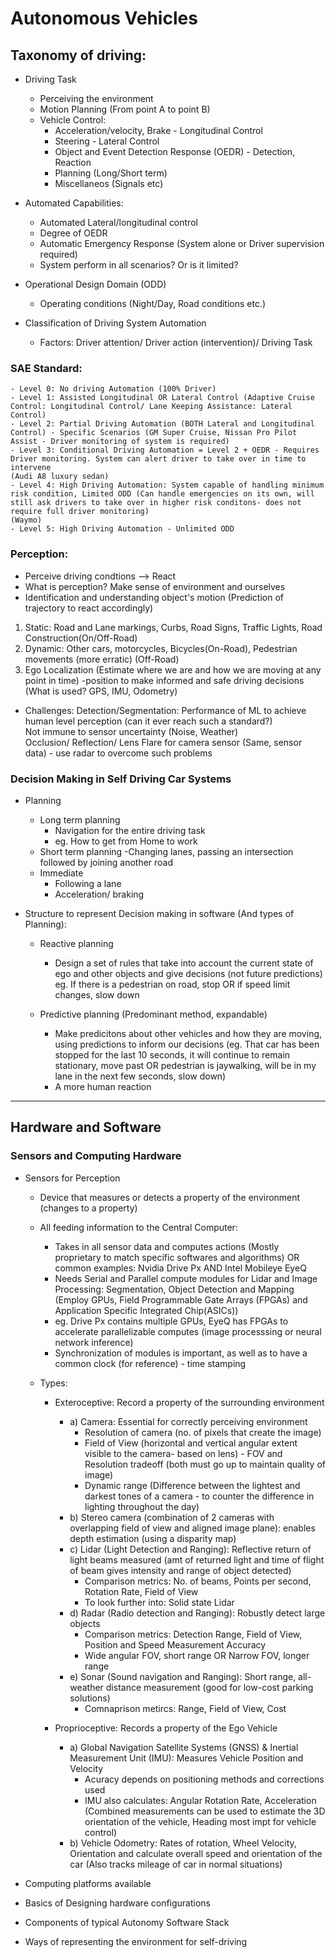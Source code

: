 # Autonomous Vehicles


## Taxonomy of driving:

- Driving Task  
    - Perceiving the environment  
    - Motion Planning (From point A to point B)  
    - Vehicle Control: 
        - Acceleration/velocity, Brake - Longitudinal Control  
        - Steering - Lateral Control  
        - Object and Event Detection Response (OEDR) - Detection, Reaction  
        - Planning (Long/Short term)  
        - Miscellaneos (Signals etc)  

- Automated Capabilities:  
    - Automated Lateral/longitudinal control  
    - Degree of OEDR  
    - Automatic Emergency Response (System alone or Driver supervision required)  
    - System perform in all scenarios? Or is it limited?  

- Operational Design Domain (ODD)  
    - Operating conditions (Night/Day, Road conditions etc.)  

- Classification of Driving System Automation   
    - Factors: Driver attention/ Driver action (intervention)/ Driving Task


### SAE Standard:
    - Level 0: No driving Automation (100% Driver)    
    - Level 1: Assisted Longitudinal OR Lateral Control (Adaptive Cruise Control: Longitudinal Control/ Lane Keeping Assistance: Lateral Control)    
    - Level 2: Partial Driving Automation (BOTH Lateral and Longitudinal Control) - Specific Scenarios (GM Super Cruise, Nissan Pro Pilot Assist - Driver monitoring of system is required)    
    - Level 3: Conditional Driving Automation = Level 2 + OEDR - Requires Driver monitoring. System can alert driver to take over in time to intervene  
    (Audi A8 luxury sedan)     
    - Level 4: High Driving Automation: System capable of handling minimum risk condition, Limited ODD (Can handle emergencies on its own, will still ask drivers to take over in higher risk conditons- does not require full driver monitoring)  
    (Waymo)  
    - Level 5: High Driving Automation - Unlimited ODD  


### Perception: 
- Perceive driving condtions --> React
- What is perception? Make sense of environment and ourselves
- Identification and understanding object's motion (Prediction of trajectory to react accordingly)

1) Static: Road and Lane markings, Curbs, Road Signs, Traffic Lights, Road Construction(On/Off-Road)
2) Dynamic: Other cars, motorcycles, Bicycles(On-Road), Pedestrian movements (more erratic) (Off-Road)
3) Ego Localization (Estimate where we are and how we are moving at any point in time) -position to make informed and safe driving decisions
(What is used? GPS, IMU, Odometry)

- Challenges:
Detection/Segmentation: Performance of ML to achieve human level perception (can it ever reach such a standard?)  
Not immune to sensor uncertainty (Noise, Weather)  
Occlusion/ Reflection/ Lens Flare for camera sensor (Same, sensor data) - use radar to overcome such problems

### Decision Making in Self Driving Car Systems
- Planning
    - Long term planning 
        - Navigation for the entire driving task
        - eg. How to get from Home to work
    - Short term planning 
        -Changing lanes, passing an intersection followed by joining another road
    - Immediate 
        - Following a lane
        - Acceleration/ braking

- Structure to represent Decision making in software (And types of Planning):
    - Reactive planning
        - Design a set of rules that take into account the current state of ego and other objects and give decisions (not future predictions) eg. If there is a pedestrian on road, stop OR if speed limit changes, slow down

    - Predictive planning (Predominant method, expandable)
        - Make predicitons about other vehicles and how they are moving, using predictions to inform our decisions (eg. That car has been stopped for the last 10 seconds, it will continue to remain stationary, move past OR pedestrian is jaywalking, will be in my lane in the next few seconds, slow down)
        - A more human reaction

--------------------------------------------------------------------------------
## Hardware and Software

### Sensors and Computing Hardware

- Sensors for Perception 
    - Device that measures or detects a property of the environment (changes to a property)

    - All feeding information to the Central Computer: 
        - Takes in all sensor data and computes actions (Mostly proprietary to match specific softwares and algorithms) OR common examples: Nvidia Drive Px AND Intel Mobileye EyeQ
        - Needs Serial and Parallel compute modules for Lidar and Image Processing: Segmentation, Object Detection and Mapping   
        (Employ GPUs, Field Programmable Gate Arrays (FPGAs) and Application Specific Integrated Chip(ASICs)) 
        - eg. Drive Px contains multiple GPUs, EyeQ has FPGAs to accelerate parallelizable computes (image processsing or neural network inference)
        - Synchronization of modules is important, as well as to have a common clock (for reference) - time stamping

    - Types: 
        - Exteroceptive: Record a property of the surrounding environment
            - a) Camera: Essential for correctly perceiving environment      
                - Resolution of camera (no. of pixels that create the image)
                - Field of View (horizontal and vertical angular extent visible to the camera- based on lens) - FOV and Resolution tradeoff (both must go up to maintain quality of image)
                - Dynamic range (Difference between the lightest and darkest tones of a camera - to counter the difference in lighting throughout the day)
            - b) Stereo camera (combination of 2 cameras with overlapping field of view and aligned image plane): enables depth estimation (using a disparity map)
            - c) Lidar (Light Detection and Ranging): Reflective return of light beams measured (amt of returned light and time of flight of beam gives intensity and range of object detected)
                - Comparison metrics: No. of beams, Points per second, Rotation Rate, Field of View
                - To look further into: Solid state Lidar
            - d) Radar (Radio detection and Ranging): Robustly detect large objects
                - Comparison metrics: Detection Range, Field of View, Position and Speed Measurement Accuracy
                - Wide angular FOV, short range OR Narrow FOV, longer range
            - e) Sonar (Sound navigation and Ranging): Short range, all-weather distance measurement (good for low-cost parking solutions)
                - Comnaprison metircs: Range, Field of View, Cost

        - Proprioceptive: Records a property of the Ego Vehicle
            - a) Global Navigation Satellite Systems (GNSS) & Inertial Measurement Unit (IMU): Measures Vehicle Position and Velocity
                - Acuracy depends on positioning methods and corrections used
                - IMU also calculates: Angular Rotation Rate, Acceleration (Combined measurements can be used to estimate the 3D orientation of the vehicle, Heading most impt for vehicle control)
            - b) Vehicle Odometry: Rates of rotation, Wheel Velocity, Orientation and calculate overall speed and orientation of the car (Also tracks mileage of car in normal situations)

- Computing platforms available
- Basics of Designing hardware configurations
- Components of typical Autonomy Software Stack
- Ways of representing the environment for self-driving


